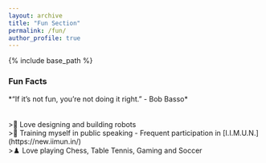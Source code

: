 ```yaml
---
layout: archive
title: "Fun Section"
permalink: /fun/
author_profile: true
---
```

{% include base_path %}

<p><h3><span style="text-align:left; display:inline-block; width:50%;">Fun Facts</span></h3></p>
*“If it’s not fun, you’re not doing it right.” - Bob Basso* <br>
<br>
  <br>    >🦾 Love designing and building robots
  <br>    >📢 Training myself in public speaking - Frequent participation in [I.I.M.U.N.](https://new.iimun.in/)
  <br>    >♟️ Love playing Chess, Table Tennis, Gaming and Soccer 